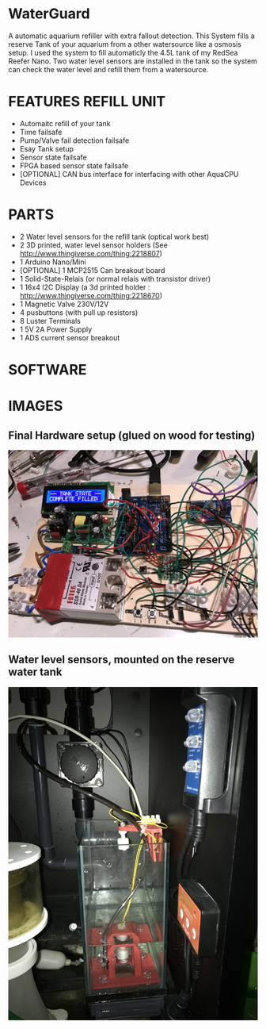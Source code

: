 # WaterGuard
A automatic aquarium refiller with extra fallout detection.
This System fills a reserve Tank of your aquarium from a other watersource like a osmosis setup.
I used the system to fill automaticly the 4.5L tank of my RedSea Reefer Nano. Two water level sensors are installed in the tank so the system can check the water level and refill them from a watersource.


# FEATURES REFILL UNIT
* Automaitc refill of your tank
* Time failsafe
* Pump/Valve fail detection failsafe
* Esay Tank setup
* Sensor state failsafe
* FPGA based sensor state failsafe
* [OPTIONAL] CAN bus interface for interfacing with other AquaCPU Devices

# PARTS
* 2 Water level sensors for the refill tank (optical work best)
* 2 3D printed, water level sensor holders (See  http://www.thingiverse.com/thing:2218807)
* 1 Arduino Nano/Mini
* [OPTIONAL]  1 MCP2515 Can breakout board
* 1 Solid-State-Relais (or normal relais with transistor driver)
* 1 16x4 I2C Display (a 3d printed holder : http://www.thingiverse.com/thing:2218670)
* 1 Magnetic Valve 230V/12V
* 4 pusbuttons (with pull up resistors)
* 8 Luster Terminals
* 1 5V 2A Power Supply
* 1 ADS current sensor breakout

# SOFTWARE



# IMAGES

## Final Hardware setup (glued on wood for testing)
![Gopher image](/documentation/IMAGES/final_hardware.jpeg)

## Water level sensors, mounted on the reserve water tank
![Gopher image](/documentation/IMAGES/water_sensors.jpeg)
